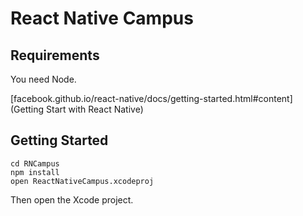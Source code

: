 # React Native Campus

## Requirements

You need Node.

[facebook.github.io/react-native/docs/getting-started.html#content](Getting Start with React Native)

## Getting Started

```
cd RNCampus
npm install
open ReactNativeCampus.xcodeproj
```

Then open the Xcode project.